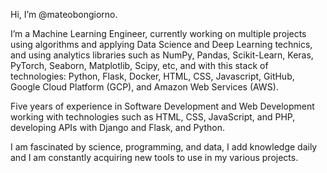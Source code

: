 Hi, I’m @mateobongiorno.

I’m a Machine Learning Engineer, currently working on multiple projects using algorithms and applying Data Science and Deep Learning technics, and using analytics libraries such as NumPy, Pandas, Scikit-Learn, Keras, PyTorch, Seaborn, Matplotlib, Scipy, etc, and with this stack of technologies: Python, Flask, Docker, HTML, CSS, Javascript, GitHub, Google Cloud Platform (GCP), and Amazon Web Services (AWS). 

Five years of experience in Software Development and Web Development working with technologies such as HTML, CSS, JavaScript, and PHP, developing APIs with Django and Flask, and Python.

I am fascinated by science, programming, and data, I add knowledge daily and I am constantly acquiring new tools to use in my various projects.
